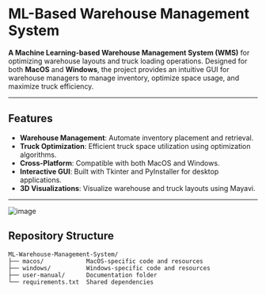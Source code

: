 # ML-Based Warehouse Management System

**A Machine Learning-based Warehouse Management System (WMS)** for optimizing warehouse layouts and truck loading operations. Designed for both **MacOS** and **Windows**, the project provides an intuitive GUI for warehouse managers to manage inventory, optimize space usage, and maximize truck efficiency.

---

## Features
- **Warehouse Management**: Automate inventory placement and retrieval.
- **Truck Optimization**: Efficient truck space utilization using optimization algorithms.
- **Cross-Platform**: Compatible with both MacOS and Windows.
- **Interactive GUI**: Built with Tkinter and PyInstaller for desktop applications.
- **3D Visualizations**: Visualize warehouse and truck layouts using Mayavi.

---
![image](https://github.com/user-attachments/assets/2194f7cd-5b3f-4ecf-b5d0-dabacbcad005)


## Repository Structure

```plaintext
ML-Warehouse-Management-System/
├── macos/            MacOS-specific code and resources
├── windows/          Windows-specific code and resources
├── user-manual/      Documentation folder
└── requirements.txt  Shared dependencies
